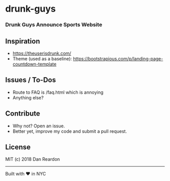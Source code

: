 # drunk-guys
### Drunk Guys Announce Sports Website

## Inspiration
* https://theuserisdrunk.com/
* Theme (used as a baseline): https://bootstrapious.com/p/landing-page-countdown-template

## Issues / To-Dos
* Route to FAQ is /faq.html which is annoying
* Anything else?

## Contribute
* Why not? Open an issue.
* Better yet, improve my code and submit a pull request.

## License
MIT (c) 2018 Dan Reardon

***
Built with ❤️ in NYC
